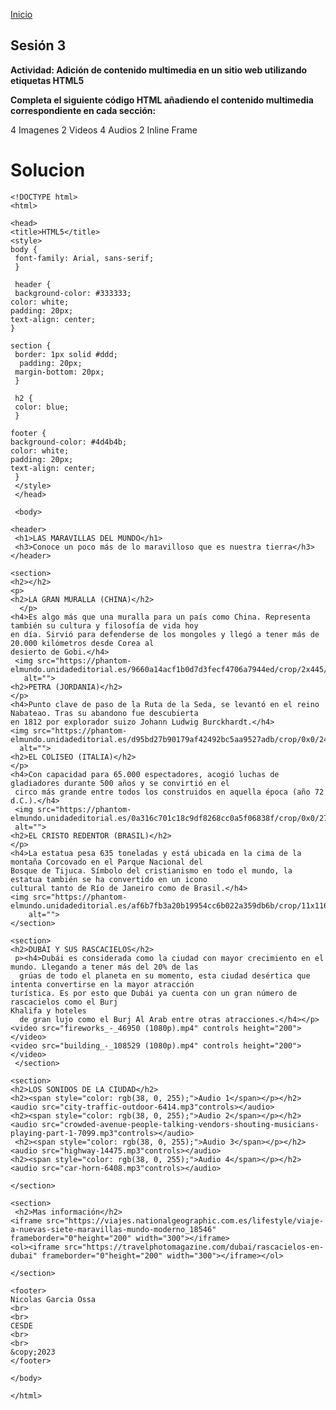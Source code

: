 <!-- No borrar o modificar -->
[Inicio](./index.md)

## Sesión 3 


<!-- Su documentación aquí -->

**Actividad: Adición de contenido multimedia en un sitio web utilizando etiquetas HTML5**

**Completa el siguiente código HTML añadiendo el contenido multimedia correspondiente en cada sección:**

4 Imagenes
2 Videos
4 Audios
2 Inline Frame

# Solucion 

    <!DOCTYPE html>
    <html>

    <head>
    <title>HTML5</title>
    <style>
    body {
     font-family: Arial, sans-serif;
     }

     header {
     background-color: #333333;
    color: white;
    padding: 20px;
    text-align: center;
    }

    section {
     border: 1px solid #ddd;
      padding: 20px;
     margin-bottom: 20px;
     }

     h2 {
     color: blue;
     }

    footer {
    background-color: #4d4b4b;
    color: white;
    padding: 20px;
    text-align: center;
     }
     </style>
     </head>

     <body>

    <header>
     <h1>LAS MARAVILLAS DEL MUNDO</h1>
     <h3>Conoce un poco más de lo maravilloso que es nuestra tierra</h3>
    </header>

    <section>
    <h2></h2>
    <p>
    <h2>LA GRAN MURALLA (CHINA)</h2>
      </p>
    <h4>Es algo más que una muralla para un país como China. Representa también su cultura y filosofía de vida hoy
    en día. Sirvió para defenderse de los mongoles y llegó a tener más de 20.000 kilómetros desde Corea al
    desierto de Gobi.</h4>
     <img src="https://phantom-elmundo.unidadeditorial.es/9660a14acf1b0d7d3fecf4706a7944ed/crop/2x445/1988x1769/resize/473/f/webp/assets/multimedia/imagenes/2022/06/22/16559106753164.jpg"
       alt="">
    <h2>PETRA (JORDANIA)</h2>
    </p>
    <h4>Punto clave de paso de la Ruta de la Seda, se levantó en el reino Nabateao. Tras su abandono fue descubierta
    en 1812 por explorador suizo Johann Ludwig Burckhardt.</h4>
    <img src="https://phantom-elmundo.unidadeditorial.es/d95bd27b90179af42492bc5aa9527adb/crop/0x0/2445x1630/resize/473/f/webp/assets/multimedia/imagenes/2022/06/22/16559108170966.jpg"
      alt="">
    <h2>EL COLISEO (ITALIA)</h2>
    </p>
    <h4>Con capacidad para 65.000 espectadores, acogió luchas de gladiadores durante 500 años y se convirtió en el
     circo más grande entre todos los construidos en aquella época (año 72 d.C.).</h4>
     <img src="https://phantom-elmundo.unidadeditorial.es/0a316c701c18c9df8268cc0a5f06838f/crop/0x0/2732x1821/resize/473/f/webp/assets/multimedia/imagenes/2022/06/22/16559108733659.jpg"
     alt="">
    <h2>EL CRISTO REDENTOR (BRASIL)</h2>
    </p>
    <h4>La estatua pesa 635 toneladas y está ubicada en la cima de la montaña Corcovado en el Parque Nacional del
    Bosque de Tijuca. Símbolo del cristianismo en todo el mundo, la estatua también se ha convertido en un icono
    cultural tanto de Río de Janeiro como de Brasil.</h4>
    <img src="https://phantom-elmundo.unidadeditorial.es/af6b7fb3a20b19954cc6b022a359db6b/crop/11x116/2194x1572/resize/473/f/webp/assets/multimedia/imagenes/2022/06/22/16559112327509.jpg"
        alt="">
    </section>

    <section>
    <h2>DUBÁI Y SUS RASCACIELOS</h2>
     p><h4>Dubái es considerada como la ciudad con mayor crecimiento en el mundo. Llegando a tener más del 20% de las
      grúas de todo el planeta en su momento, esta ciudad desértica que intenta convertirse en la mayor atracción
    turística. Es por esto que Dubái ya cuenta con un gran número de rascacielos como el Burj
    Khalifa y hoteles
      de gran lujo como el Burj Al Arab entre otras atracciones.</h4></p>
    <video src="fireworks_-_46950 (1080p).mp4" controls height="200"></video>
    <video src="building_-_108529 (1080p).mp4" controls height="200"></video>
     </section>

    <section>
    <h2>LOS SONIDOS DE LA CIUDAD</h2>
    <h2><span style="color: rgb(38, 0, 255);">Audio 1</span></p></h2>
    <audio src="city-traffic-outdoor-6414.mp3"controls></audio>
    <h2><span style="color: rgb(38, 0, 255);">Audio 2</span></p></h2>
    <audio src="crowded-avenue-people-talking-vendors-shouting-musicians-playing-part-1-7099.mp3"controls></audio>
     <h2><span style="color: rgb(38, 0, 255);">Audio 3</span></p></h2>
    <audio src="highway-14475.mp3"controls></audio>
    <h2><span style="color: rgb(38, 0, 255);">Audio 4</span></p></h2>
    <audio src="car-horn-6408.mp3"controls></audio>

    </section>

    <section>
     <h2>Mas información</h2>
    <iframe src="https://viajes.nationalgeographic.com.es/lifestyle/viaje-a-nuevas-siete-maravillas-mundo-moderno_18546" frameborder="0"height="200" width="300"></iframe>
    <ol><iframe src="https://travelphotomagazine.com/dubai/rascacielos-en-dubai" frameborder="0"height="200" width="300"></iframe></ol>

    </section>

    <footer>
    Nicolas Garcia Ossa
    <br>
    <br>
    CESDE
    <br>
    <br>
    &copy;2023
    </footer>

    </body>

    </html>


